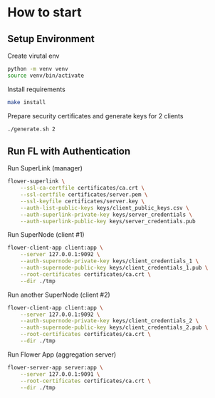 # How to start

## Setup Environment

Create virutal env
```sh
python -m venv venv
source venv/bin/activate
```

Install requirements
```sh
make install
```

Prepare security certificates and generate keys for 2 clients
```sh
./generate.sh 2
```

## Run FL with Authentication

Run SuperLink (manager)
```sh
flower-superlink \
    --ssl-ca-certfile certificates/ca.crt \
    --ssl-certfile certificates/server.pem \
    --ssl-keyfile certificates/server.key \
    --auth-list-public-keys keys/client_public_keys.csv \
    --auth-superlink-private-key keys/server_credentials \
    --auth-superlink-public-key keys/server_credentials.pub
```

Run SuperNode (client #1)
```sh
flower-client-app client:app \
    --server 127.0.0.1:9092 \
    --auth-supernode-private-key keys/client_credentials_1 \
    --auth-supernode-public-key keys/client_credentials_1.pub \
    --root-certificates certificates/ca.crt \
    --dir ./tmp
```

Run another SuperNode (client #2)
```sh
flower-client-app client:app \
    --server 127.0.0.1:9092 \
    --auth-supernode-private-key keys/client_credentials_2 \
    --auth-supernode-public-key keys/client_credentials_2.pub \
    --root-certificates certificates/ca.crt \
    --dir ./tmp
```

Run Flower App (aggregation server)
```sh
flower-server-app server:app \
    --server 127.0.0.1:9091 \
    --root-certificates certificates/ca.crt \
    --dir ./tmp
```
